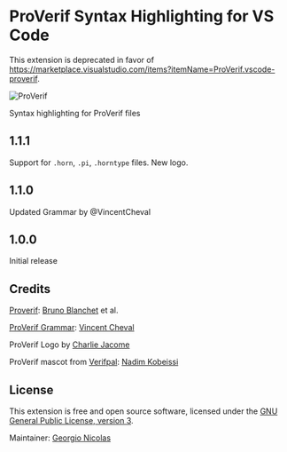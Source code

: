 # ProVerif Syntax Highlighting for VS Code

This extension is deprecated in favor of https://marketplace.visualstudio.com/items?itemName=ProVerif.vscode-proverif.

![ProVerif](img/proverif.png)

Syntax highlighting for ProVerif files

## 1.1.1

Support for `.horn`, `.pi`, `.horntype` files.
New logo.

## 1.1.0

Updated Grammar by @VincentCheval

## 1.0.0

Initial release

## Credits

[Proverif](https://prosecco.gforge.inria.fr/personal/bblanche/proverif/): [Bruno Blanchet](https://prosecco.gforge.inria.fr/personal/bblanche/) et al.

[ProVerif Grammar](https://github.com/VincentCheval/language-proverif/blob/master/grammars/proverif.cson): [Vincent Cheval](https://prosecco.gforge.inria.fr/personal/vcheval/)

ProVerif Logo by [Charlie Jacome](https://charlie.jacomme.fr)

ProVerif mascot from [Verifpal](https://verifpal.com): [Nadim Kobeissi](https://nadim.computer/)

## License

This extension is free and open source software, licensed under the [GNU General Public License, version 3](https://www.gnu.org/licenses/gpl-3.0.en.html).

Maintainer: [Georgio Nicolas](https://georgio.xyz)
